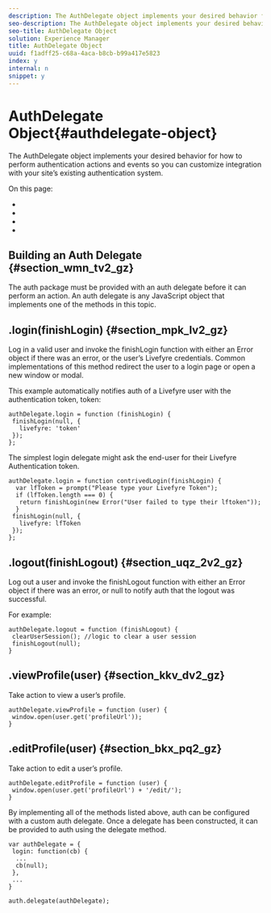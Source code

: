 ```yaml
---
description: The AuthDelegate object implements your desired behavior for how to perform authentication actions and events so you can customize integration with your site’s existing authentication system.
seo-description: The AuthDelegate object implements your desired behavior for how to perform authentication actions and events so you can customize integration with your site’s existing authentication system.
seo-title: AuthDelegate Object
solution: Experience Manager
title: AuthDelegate Object
uuid: f1adff25-c68a-4aca-b8cb-b99a417e5823
index: y
internal: n
snippet: y
---
```


# AuthDelegate Object{#authdelegate-object}

The AuthDelegate object implements your desired behavior for how to perform authentication actions and events so you can customize integration with your site’s existing authentication system.

On this page:

* [](#c_building_an_auth_delegate/section_mpk_lv2_gz) 
* [](#c_building_an_auth_delegate/section_uqz_2v2_gz) 
* [](#c_building_an_auth_delegate/section_kkv_dv2_gz) 
* [](#c_building_an_auth_delegate/section_bkx_pq2_gz)

## Building an Auth Delegate {#section_wmn_tv2_gz}

The auth package must be provided with an auth delegate before it can perform an action. An auth delegate is any JavaScript object that implements one of the methods in this topic.

## .login(finishLogin) {#section_mpk_lv2_gz}

Log in a valid user and invoke the finishLogin function with either an Error object if there was an error, or the user’s Livefyre credentials. Common implementations of this method redirect the user to a login page or open a new window or modal.

This example automatically notifies auth of a Livefyre user with the authentication token, token:

```
authDelegate.login = function (finishLogin) { 
 finishLogin(null, { 
   livefyre: 'token' 
 }); 
};
```

The simplest login delegate might ask the end-user for their Livefyre Authentication token.

```
authDelegate.login = function contrivedLogin(finishLogin) { 
  var lfToken = prompt("Please type your Livefyre Token");  
  if (lfToken.length === 0) { 
   return finishLogin(new Error("User failed to type their lftoken")); 
  }  
 finishLogin(null, { 
   livefyre: lfToken 
 }); 
};
```

## .logout(finishLogout) {#section_uqz_2v2_gz}

Log out a user and invoke the finishLogout function with either an Error object if there was an error, or null to notify auth that the logout was successful.

For example:

```
authDelegate.logout = function (finishLogout) { 
 clearUserSession(); //logic to clear a user session  
 finishLogout(null); 
}
```

## .viewProfile(user) {#section_kkv_dv2_gz}

Take action to view a user’s profile.

```
authDelegate.viewProfile = function (user) { 
 window.open(user.get('profileUrl')); 
}
```

## .editProfile(user) {#section_bkx_pq2_gz}

Take action to edit a user’s profile.

```
authDelegate.editProfile = function (user) { 
 window.open(user.get('profileUrl') + '/edit/'); 
}
```

By implementing all of the methods listed above, auth can be configured with a custom auth delegate. Once a delegate has been constructed, it can be provided to auth using the delegate method.

```
var authDelegate = { 
 login: function(cb) { 
  ... 
  cb(null); 
 }, 
 ... 
} 
  
auth.delegate(authDelegate);
```

